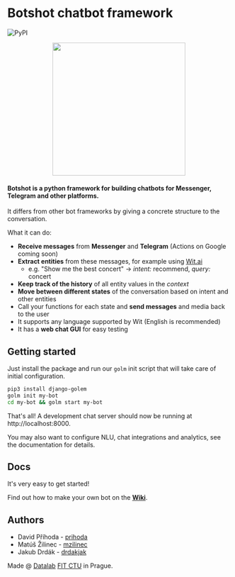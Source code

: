 # Botshot chatbot framework

![PyPI](https://img.shields.io/pypi/v/django-golem.svg)

<p align="center">
<img src="https://www.praguevisitor.eu/wp-content/uploads/2018/03/Golem.jpg" width="300"/>
</p>

#### Botshot is a python framework for building chatbots for Messenger, Telegram and other platforms.

It differs from other bot frameworks by giving a concrete structure to the conversation.

What it can do:
- __Receive messages__ from __Messenger__ and __Telegram__ (Actions on Google coming soon)
- __Extract entities__ from these messages, for example using [Wit.ai](http://wit.ai)
  - e.g. "Show me the best concert" -> *intent:* recommend, *query:* concert
- __Keep track of the history__ of all entity values in the *context*
- __Move between different states__ of the conversation based on intent and other entities
- Call your functions for each state and __send messages__ and media back to the user
- It supports any language supported by Wit (English is recommended)
- It has a __web chat GUI__ for easy testing

## Getting started

Just install the package and run our `golm` init script that will take care of initial configuration.
```bash
pip3 install django-golem
golm init my-bot
cd my-bot && golm start my-bot
```

That's all! A development chat server should now be running at http://localhost:8000.


You may also want to configure NLU, chat integrations and analytics, see the documentation for details.

## Docs

It's very easy to get started!

Find out how to make your own bot on the **[Wiki](https://github.com/the-bots/botshot/wiki)**.


## Authors
- David Příhoda - [prihoda](https://github.com/prihoda)
- Matúš Žilinec - [mzilinec](https://github.com/mzilinec)
- Jakub Drdák   - [drdakjak](https://github.com/drdakjak)


Made @ [Datalab](https://datalab.fit.cvut.cz) [FIT CTU](https://fit.cvut.cz/en) in Prague.
